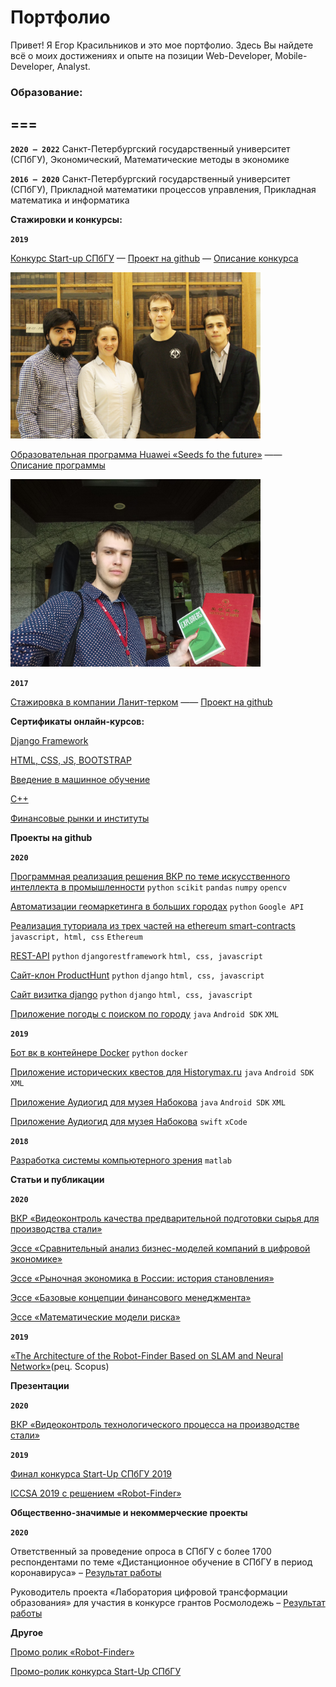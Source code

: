 # Портфолио 
Привет! Я Егор Красильников и это мое портфолио. 
Здесь Вы найдете всё о моих достижениях и опыте на позиции Web-Developer, Mobile-Developer, Analyst.

### Образование: ###
===
---


**`2020 – 2022`**
Санкт-Петербургский государственный университет (СПбГУ),
Экономический, Математические методы в экономике

**`2016 – 2020`**
Санкт-Петербургский государственный университет (СПбГУ), 
Прикладной математики процессов управления, Прикладная математика и информатика

**Стажировки и конкурсы:**

**`2019`**

[Конкурс Start-up СПбГУ](стартап.pdf) — [Проект на github](https://github.com/buchacha/HistoryQuestsAndroid) — [Описание конкурса](https://fund.spbu.ru/Startup_spbgu_2020.html)

<img src="https://github.com/egorkrasilnikov/portfoliowebdev/blob/master/qUbf6LylSlk.jpg" width="400" />

[Образовательная программа Huawei «Seeds fo the future»](P1370734-min-конвертирован_compressed.pdf) —— [Описание программы](https://drive.google.com/file/d/1iLbiOxaqK6t7lTB9cedIIgFuxCl7XPl)

<img src="https://github.com/egorkrasilnikov/portfoliowebdev/blob/master/mugpLbmhvDE.jpg" width="400" />

**`2017`**

[Стажировка в компании Ланит-терком](справка_о_стажировке.pdf) —— [Проект на github](https://github.com/Egor322129/3dReconstructionSFP)

**Сертификаты онлайн-курсов:**

[Django Framework](https://vk.cc/awV3zx)

[HTML, CSS, JS, BOOTSTRAP](https://vk.cc/awV3Ej)

[Введение в машинное обучение](https://vk.cc/awV3nI)

[С++](https://stepik.org/cert/42890)

[Финансовые рынки и институты](https://www.coursera.org/account/accomplishments/verify/XACR7EF84HAG)

**Проекты на github**

**`2020`**

[Программная реализация решения ВКР по теме искусственного интеллекта в промышленности](https://github.com/buchacha/severstal_steel_nedopal_classification)
`python` `scikit` `pandas` `numpy` `opencv`

[Автоматизации геомаркетинга в больших городах](https://github.com/buchacha/marketing_investigation)
`python` `Google API`

[Реализация туториала из трех частей на ethereum smart-contracts](https://github.com/buchacha/voting)
`javascript, html, css` `Ethereum`

[REST-API](https://github.com/buchacha/python-rest-api-more)
`python` `djangorestframework` `html, css, javascript`

[Сайт-клон ProductHunt](https://github.com/buchacha/producthunt-project)
`python` `django` `html, css, javascript`

[Сайт визитка django](https://github.com/buchacha/portfolio-project)
`python` `django` `html, css, javascript`

[Приложение погоды с поиском по городу](https://github.com/buchacha/KritTest3)
`java` `Android SDK` `XML`

**`2019`** 

[Бот вк в контейнере Docker](https://github.com/buchacha/botvk-in-docker)
`python` `docker`

[Приложение исторических квестов для Historymax.ru](https://github.com/buchacha/HistoryQuestsAndroid)
`java` `Android SDK` `XML`

[Приложение Аудиогид для музея Набокова](https://github.com/buchacha/audiogid2-android)
`java` `Android SDK` `XML`

[Приложение Аудиогид для музея Набокова](https://github.com/buchacha/audiogid2)
`swift` `xCode`

**`2018`**

[Разработка системы компьютерного зрения](https://github.com/Egor322129/3dReconstructionSFP)
`matlab`

**Статьи и публикации**

**`2020`**

[ВКР «Видеоконтроль качества предварительной подготовки сырья для производства стали»](https://drive.google.com/file/d/1EkQkQ2At9ohEUWJLSY98s3d62uUIYqZq)

[Эссе «Сравнительный анализ бизнес-моделей компаний в цифровой экономике»](https://drive.google.com/file/d/1bEW25gfgRsEfl9_XwcrqT07EJ0587jp-)

[Эссе «Рыночная экономика в России: история становления»](https://drive.google.com/file/d/1NOwMAs0KXTj5DqZrVLlnWKdDNdJ8VMyp)

[Эссе «Базовые концепции финансового менеджмента»](https://drive.google.com/file/d/1lF-n1-0hZLxhMdfCdv_1hqZ9tgu1F58R)

[Эссе «Математические модели риска»](https://drive.google.com/file/d/1PHuEsEzaYgMgdyMMsmtA207sd3HrdkYi)

**`2019`**

[«The Architecture of the Robot-Finder Based on SLAM and Neural Network»](https://drive.google.com/file/d/1Ko07lWsb1RexiwpYZYr9lZAQK5BUTy4b)(рец. Scopus)

**Презентации**

**`2020`**

[ВКР «Видеоконтроль технологического процесса на производстве стали»](https://drive.google.com/file/d/1D04tXFQZR4A1VRJpCUmbsabof4bsFpTi)

**`2019`**

[Финал конкурса Start-Up СПбГУ 2019](https://drive.google.com/file/d/1YAwgY-Z7ipsf70aGbV6pBL772CPVFTLn)

[ICCSA 2019 с решением «Robot-Finder»](https://drive.google.com/file/d/1zjthC-O4U_FMeFG8dEHShI0UBvfo6Aup)

**Общественно-значимые и некоммерческие проекты**

**`2020`**

Ответственный за проведение опроса в СПбГУ с более 1700 респондентами по теме «Дистанционное обучение в СПбГУ в период коронавируса» – [Результат работы](https://drive.google.com/file/d/1iy8KKNB4KCxB8pyzSQeZkM5_nSFL8_y-)

Руководитель проекта «Лаборатория цифровой трансформации образования» для участия в конкурсе грантов Росмолодежь – [Результат работы](https://drive.google.com/file/d/1kRaWGakBw8e-9-NeIJTQZkC6FvUznl7h)

**Другое**

[Промо ролик «Robot-Finder»](https://www.youtube.com/watch?v=fmUQ2C5v958)

[Промо-ролик конкурса Start-Up СПбГУ](https://vk.com/video-65722163_456239059)
